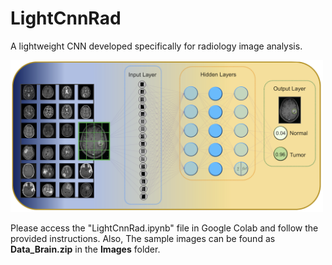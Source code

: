 # LightCnnRad
A lightweight CNN developed specifically for radiology image analysis.

<img src="https://github.com/PKhosravi-CityTech/LightCnnRad/blob/main/Images/LightCnnRad.png" width="500" />

Please access the "LightCnnRad.ipynb" file in Google Colab and follow the provided instructions. Also, The sample images can be found as **Data_Brain.zip** in the **Images** folder.
